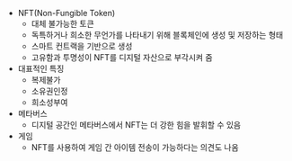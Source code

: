 - NFT(Non-Fungible Token)
	- 대체 불가능한 토큰
	- 독특하거나 희소한 무언가를 나타내기 위해 블록체인에 생성 및 저장하는 형태
	- 스마트 컨트랙을 기반으로 생성
	- 고유함과 투명성이 NFT를 디지털 자산으로 부각시켜 줌
- 대표적인 특징
	- 복제불가
	- 소유권인정
	- 희소성부여
- 메타버스
	- 디지털 공간인 메타버스에서 NFT는 더 강한 힘을 발휘할 수 있음
- 게임
	- NFT를 사용하여 게임 간 아이템 전송이 가능하다는 의견도 나옴
